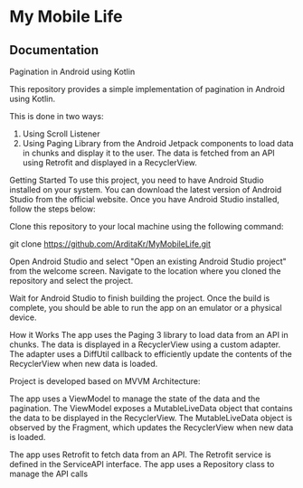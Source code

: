 # My Mobile Life




## Documentation

Pagination in Android using Kotlin

This repository provides a simple implementation of pagination in Android using Kotlin.

This is done in two ways:

1. Using Scroll Listener
2. Using Paging Library from the Android Jetpack components to load data in chunks and display it to the user. The data is fetched from an API using Retrofit and displayed in a RecyclerView.

Getting Started
To use this project, you need to have Android Studio installed on your system. You can download the latest version of Android Studio from the official website. Once you have Android Studio installed, follow the steps below:

Clone this repository to your local machine using the following command:

git clone https://github.com/ArditaKr/MyMobileLife.git

Open Android Studio and select "Open an existing Android Studio project" from the welcome screen. Navigate to the location where you cloned the repository and select the project.

Wait for Android Studio to finish building the project. Once the build is complete, you should be able to run the app on an emulator or a physical device.

How it Works
The app uses the Paging 3 library to load data from an API in chunks. The data is displayed in a RecyclerView using a custom adapter. The adapter uses a DiffUtil callback to efficiently update the contents of the RecyclerView when new data is loaded.

Project is developed based on MVVM Architecture: 

The app uses a ViewModel to manage the state of the data and the pagination. The ViewModel exposes a MutableLiveData object that contains the data to be displayed in the RecyclerView. The MutableLiveData object is observed by the Fragment, which updates the RecyclerView when new data is loaded.

The app uses Retrofit to fetch data from an API. The Retrofit service is defined in the ServiceAPI interface. The app uses a Repository class to manage the API calls 





